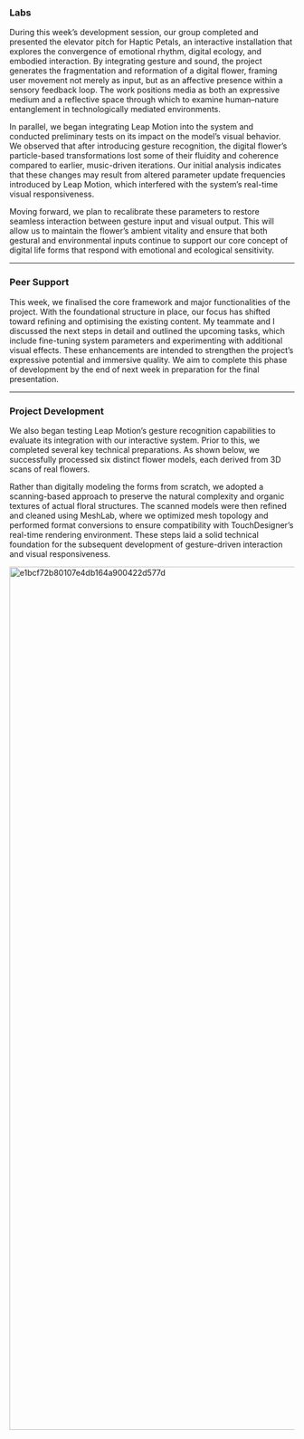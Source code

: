 ### Labs

During this week’s development session, our group completed and presented the elevator pitch for Haptic Petals, an interactive installation that explores the convergence of emotional rhythm, digital ecology, and embodied interaction. By integrating gesture and sound, the project generates the fragmentation and reformation of a digital flower, framing user movement not merely as input, but as an affective presence within a sensory feedback loop. The work positions media as both an expressive medium and a reflective space through which to examine human–nature entanglement in technologically mediated environments.

In parallel, we began integrating Leap Motion into the system and conducted preliminary tests on its impact on the model’s visual behavior. We observed that after introducing gesture recognition, the digital flower’s particle-based transformations lost some of their fluidity and coherence compared to earlier, music-driven iterations. Our initial analysis indicates that these changes may result from altered parameter update frequencies introduced by Leap Motion, which interfered with the system’s real-time visual responsiveness.

Moving forward, we plan to recalibrate these parameters to restore seamless interaction between gesture input and visual output. This will allow us to maintain the flower’s ambient vitality and ensure that both gestural and environmental inputs continue to support our core concept of digital life forms that respond with emotional and ecological sensitivity.

---

### Peer Support

This week, we finalised the core framework and major functionalities of the project. With the foundational structure in place, our focus has shifted toward refining and optimising the existing content. My teammate and I discussed the next steps in detail and outlined the upcoming tasks, which include fine-tuning system parameters and experimenting with additional visual effects. These enhancements are intended to strengthen the project’s expressive potential and immersive quality. We aim to complete this phase of development by the end of next week in preparation for the final presentation.

---

### Project Development

We also began testing Leap Motion’s gesture recognition capabilities to evaluate its integration with our interactive system. Prior to this, we completed several key technical preparations. As shown below, we successfully processed six distinct flower models, each derived from 3D scans of real flowers.

Rather than digitally modeling the forms from scratch, we adopted a scanning-based approach to preserve the natural complexity and organic textures of actual floral structures. The scanned models were then refined and cleaned using MeshLab, where we optimized mesh topology and performed format conversions to ensure compatibility with TouchDesigner’s real-time rendering environment. These steps laid a solid technical foundation for the subsequent development of gesture-driven interaction and visual responsiveness.

<img width="2559" height="1525" alt="e1bcf72b80107e4db164a900422d577d" src="https://github.com/user-attachments/assets/e8751697-b9db-4c9c-8097-02046b14b8de" />
